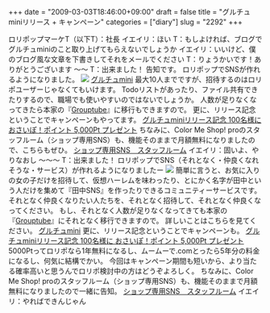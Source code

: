 +++
date = "2009-03-03T18:46:00+09:00"
draft = false
title = "グルチュminiリリース + キャンペーン"
categories = ["diary"]
slug = "2292"
+++

ロリポップマーケT（以下T）：社長
イエイリ：ほい
T：もしよければ、ブログでグルチュminiのこと取り上げてもらえないでしょうか
イエイリ：いいけど、僕のブログ風な文章を下書きしてそれをメールでください
T：りょうかいです！ありがとうございます
～～
T：出来ました！
告知です。
ロリポップでSNSが作れるようになりました。
<a href="http://lolipop.jp/?mode=manual&state=user&state2=grouptube_mini" target="_blank"><img src="http://lolipop.jp/manual/img/gtmini/obj_gtmini_01.gif" /></a>
<a href="http://lolipop.jp/?mode=manual&state=user&state2=grouptube_mini" target="_blank">グルチュmini</a>
最大10人までですが、招待するのはロリポユーザーじゃなくてもいけます。
Todoリストがあったり、ファイル共有できたりするので、職場でも使いやすいのではないでしょうか。
人数が足りなくなってきたら本家の『<a href="http://grouptube.jp" target="_blank">Grouptube</a>』に移行もできますので。
更に、リリース記念ということでキャンペーンもやってます。
<a href="http://lolipop.jp/?mode=service&state=campaign" target="_blank">グルチュminiリリース記念 100名様に おさいぽ！ポイント 5,000Pt プレゼント</a>
ちなみに、Color Me Shop! proのスタッフルーム（ショップ専用SNS）も、機能そのままで月額無料になりましたので、こちらもぜひ。
<a href="http://shop-pro.jp/?mode=staffroom" target="_blank">ショップ専用SNS　スタッフルーム</a>
イエイリ：固いよ、やりなおし
～～～
T：出来ました！
ロリポップでSNS（それとなく・仲良くなれそうな・サービス）が作れるようになりましたー
<a href="http://lolipop.jp/?mode=manual&state=user&state2=grouptube_mini" target="_blank"><img src="http://lolipop.jp/manual/img/gtmini/obj_gtmini_01.gif" /></a>
簡単に言うと、お気に入りの女の子だけを招待して、仮想ハーレムを味わったり、とにかく名字が田中という人だけを集めて『田中SNS』を作ったりできるコミュニティーサービスです。
それとなく仲良くなりたい人たちを、それとなく招待して、それとなく仲良くなってください。
もし、それとなく人数が足りなくなってきても本家の『<a href="http://grouptube.jp" target="_blank">Grouptube</a>』にそれとなく移行できますので。
詳しいことはこちらを見てください。
<a href="http://lolipop.jp/?mode=manual&state=user&state2=grouptube_mini" target="_blank">グルチュmini</a>
更に、リリース記念ということでキャンペーンも。
<a href="http://lolipop.jp/?mode=service&state=campaign" target="_blank">グルチュminiリリース記念 100名様に おさいぽ！ポイント 5,000Pt プレゼント</a>
5000Ptってロリポなら1年無料になるし、ムームーで.comとったら5年分の料金になるし、何気に結構でかい。
今回はキャンペーン期間も短いから、より当たる確率高いと思うんでロリポ検討中の方はどうぞよろしく。
ちなみに、Color Me Shop! proのスタッフルーム（ショップ専用SNS）も、機能そのままで月額無料になりましたので一緒に告知。
<a href="http://shop-pro.jp/?mode=staffroom" target="_blank">ショップ専用SNS　スタッフルーム</a>
イエイリ：やればできんじゃん
